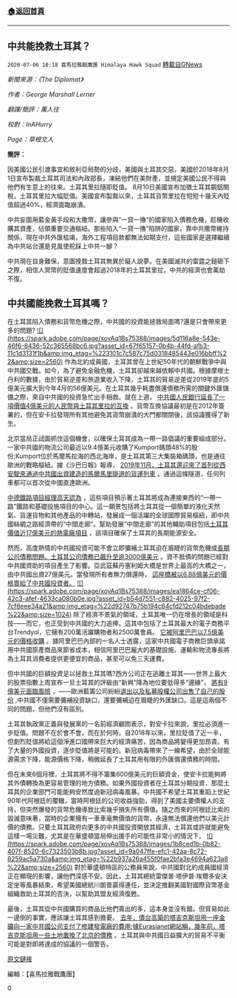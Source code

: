 ###  [:house:返回首頁](https://github.com/ourhimalayas/txt)
---

## 中共能挽救土耳其？
`2020-07-06 10:18 喜馬拉雅戰鷹團 Himalaya Hawk Squad` [轉載自GNews](https://gnews.org/zh-hant/255667/)

*新聞來源：《The Diplomat》*

*作者：George Marshall Lerner*

*翻譯/簡評：萬人往*

*校對：InAHurry*

*Page：草根文人*

**簡評：**

因美國公民引渡事宜和敘利亞局勢的分歧，美國與土耳其交惡，美國於2018年8月1日宣布製裁土耳其司法和內政部長，凍結他們在美財產，並規定美國公民不得與他們有生意上的往來。土耳其里拉隨即貶值。 8月10日美國宣布加徵土耳其鋼鋁關稅，土耳其里拉大幅貶值。美國宣布製裁以來，土耳其貨幣里拉在短短十幾天內貶值超過40%，經濟面臨崩潰。

中共妄圖用藍金黃手段和大撒幣，讓參與“一貸一擼”的國家陷入債務危機，趁機收購其資產，佔領重要交通樞紐。那些陷入“一貸一擼”陷阱的國家，靠中共撒幣維持關係，現在中共外匯枯竭，海外工程項目款都無法如期支付，這些國家是選擇繼續為中共站台還是見風使舵踩上中共一腳？

中共現在自身難保，意圖挽救土耳其無異於癡人說夢。在美國滅共的雷霆之鎚砸下之際，相信人冥幣的貶值速度會超過2018年的土耳其里拉，中共的經濟也會萬劫不復。



##  **中共國能挽救土耳其嗎？** 



在土耳其陷入債務和貨幣危機之際，中共國的投資能拯救局面嗎?還是只會帶來更多的問題?
 [!\[\](https://spark.adobe.com/page/xovAq1Bs75388/images/5d116a8e-543e-46f6-8436-52c365568bc6.jpg?asset_id=67f65157-0b4b-44fd-afb3-11c1d3131f1b&amp;img_etag=%223101c7c587c75d0318485443e016bbff%22&amp;size=2560)](https://spark.adobe.com/page/xovAq1Bs75388/images/5d116a8e-543e-46f6-8436-52c365568bc6.jpg?asset_id=67f65157-0b4b-44fd-afb3-11c1d3131f1b&amp;img_etag=%223101c7c587c75d0318485443e016bbff%22&amp;size=1024) 
作為北約成員國，土耳其曾在上世紀50年代的朝鮮戰爭中與中共國交戰。如今，為了避免金融危機，土耳其卻越來越依賴中共國。根據摩根士丹利的數據，由於貿易逆差和旅遊業收入下降，土耳其的貿易逆差從2019年底的5億美元擴大到今年4月的56億美元。在土耳其幾乎耗盡償還債務所需的關鍵外匯儲備之際，來自中共國的投資急忙出手相救。就在上週， [中共國人民銀行延長了一項價值4億美元的人民幣與土耳其里拉的互換](https://www.globaltimes.cn/content/1192282.shtml) 。貨幣互換協議最初是在2012年簽署的，但在安卡拉發現所有其他避免其貨幣崩潰的大門都關閉後，該協議獲得了新生。

北京當局正試圖抓住這個機會，以確保土耳其成為一帶一路倡議的重要組成部分。一家中共國的物流公司最近以9.4億美元收購了Kumport碼頭48%的股份;Kumport位於馬爾馬拉海的西北海岸，是土耳其第三大集裝箱碼頭，也是通往歐洲的戰略樞紐。據《沙巴日報》報導， [2019年11月，土耳其還迎來了首列從西安駛來通過中共國出資建造的馬爾馬里隧道的貨運列車](https://www.dailysabah.com/business/2019/11/06/first-train-from-china-to-europe-makes-silk-railway-dream-come-true-in-turkey) 。通過這條隧道，任何列車都可以首次從中國直達歐洲。

[中德鐵路項目經理高天認為](http://mag.turkishplastics.net/en/number-04/one-belt-one-road/) ，這些項目預示著土耳其將成為連接東西的“一帶一路”鐵路和基礎設施項目的中心。這一願景包括將土耳其從一個簡單的液化天然氣、貨運貨物和其他產品的中轉站，發展成一個活躍的全球國際貿易樞紐，即中共國絲綢之路經濟帶的“中間走廊”。幫助發展“中間走廊”的其他輔助項目包括[土耳其價值近17億美元的熱電廠項目](https://www.imtilak.net/en/articles/chinese-investments-in-turkey) ，該項目確保了土耳其的長期能源安全。

然而，高度熱情的中共國投資可能不會立即彌補土耳其迫在眉睫的貨幣危機或[長期公司債務問題。土耳其公司債務已飆升至逾3000億美元](https://www.meforum.org/61115/pearson-on-the-imperial-ambitions-of-erdogans-turkey) 。資不抵債的問題已經對中共國資助的項目產生了影響。亞武茲蘇丹塞利姆大橋是世界上最高的大橋之一，由中共國出資27億美元。當發現所有者無力償還時， [這座橋被以6.88億美元的價格賣給了中共國投資者。](https://ahvalnews.com/yavuz-sultan-selim-bridge/chinese-investors-buy-majority-stakes-turkeys-bridge-highway)
 [!\[\](https://spark.adobe.com/page/xovAq1Bs75388/images/ea1864ce-cf06-42c3-afef-4633ca080b0e.jpg?asset_id=b54d7551-c882-4025-97f2-7cf8eee34a21&amp;img_etag=%22d92747b75b194c64cfd212c04bdebade%22&amp;size=1024)](https://spark.adobe.com/page/xovAq1Bs75388/images/ea1864ce-cf06-42c3-afef-4633ca080b0e.jpg?asset_id=b54d7551-c882-4025-97f2-7cf8eee34a21&amp;img_etag=%22d92747b75b194c64cfd212c04bdebade%22&amp;size=1024) 
除了經濟不景氣的領域，土耳其唯一仍在增長的領域是科技——而它，也正受到中共國的大力追捧。這其中包括了土耳其最大的電子商務平台Trendyol，它擁有200萬活躍購物者和2500萬會員。 [它被阿里巴巴以7.5億美元的價格收購](https://kr-asia.com/alibaba-invests-750m-in-turkeys-trendyol-to-compete-against-amazon) 。據阿里巴巴內部的一名人士透露，這家中共國電子商務巨頭承諾用中共國原產商品來節省成本，相信阿里巴巴龐大的基礎設施、運輸和物流專長將為土耳其消費者提供更便宜的商品，甚至可以免三天運費。

但中共國的巨額投資足以拯救土耳其嗎?西方公司正在逃離土耳其——世界上最大的股票指數上周宣布一旦土耳其的評級由“新興”降為地位要低得多“邊緣”， [將有9億美元面臨風險](https://www.paraanaliz.com/intelligence/foreing-companies-leaving-turkey-droves/) ，——歐洲藍籌公司紛紛[退出以及私募股權公司出售了自己的股份](https://www.nasdaq.com/articles/analysis-embarrassing-potential-ouster-from-msci-index-could-bruise-turkish-markets-2020) ,中共國不僅需要彌補投資缺口，還要彌補迫在眉睫的外匯缺口。這是這兩個不同的問題，但他們沒有區別。

土耳其執政黨正義與發展黨的一名前經濟顧問表示，對安卡拉來說，里拉必須進一步貶值。問題不在於會不會，而在於何時。自2018年以來，里拉貶值了近一半，但劇烈貶值將給這個淨進口國帶來巨大的經濟痛苦，因為商品將變得更加昂貴。有了大量的外國投資，逐步貶值將是可能的。新冠病毒帶來了一線希望，由於全球能源需求下降，能源價格下降，稍微延長了土耳其用有限的外匯償還債務的時間。

但在未來6個月裡，土耳其將不得不籌集600億美元的巨額資金，使安卡拉能夠將其外債轉換為更容易管理的地方債務。如果外國投資者在土耳其分期投資，那麼土耳其的企業部門可能能夠安然度過新冠病毒風暴。中共國不希望土耳其重蹈上世紀90年代阿根廷的覆轍，當時阿根廷的公司收益強勁，得到了美國主要債權人的支持，但突然爆發的貨幣危機導致比索幾乎損失所有價值。隨之而來的阿根廷比索的毀滅意味著，當時的企業擁有一車車毫無價值的貨幣，永遠無法償還他們以美元計價的債務。只要土耳其政府向更多的中共國投資開放其經濟，土耳其或許就能避免這樣一場災難，尤其是在華盛頓當局伸出援手的可能性非常小的情況下。
 [!\[\](https://spark.adobe.com/page/xovAq1Bs75388/images/1b8ced1b-0b82-407f-8520-6c7323503b8b.jpg?asset_id=9a047ffe-efc1-42aa-8c72-8259ac5a730a&amp;img_etag=%22b937a26a455f0fae2bfa3e4694a623a8%22&amp;size=2560)](https://spark.adobe.com/page/xovAq1Bs75388/images/1b8ced1b-0b82-407f-8520-6c7323503b8b.jpg?asset_id=9a047ffe-efc1-42aa-8c72-8259ac5a730a&amp;img_etag=%22b937a26a455f0fae2bfa3e4694a623a8%22&amp;size=1024) 
對於華盛頓特區的公務員來說，中共國對北約成員國經濟正在顯現的影響，讓他們深感不安。因此，土耳其總統雷傑普·塔伊普·埃爾多安決定坐等風暴結束，希望美國總統川朗普贏得連任，並決定推翻美國對國際貨幣基金組織救助土耳其的否決，以幫助其盟友經濟復甦。

最後，土耳其從中共國購買的商品比他們賣出的多，這本身並沒有錯。但貿易如此一邊倒的事實，應該讓土耳其感到擔憂。 [去年，債台高築的塔吉克斯坦用一座金礦向一家中共國公司支付了修建發電廠的費用;據Eurasianet網站稱，幾年前，塔吉克斯坦用一些土地置換了北京的債務](https://eurasianet.org/tajikistan-chinese-company-gets-gold-mine-in-return-for-power-plant) 。土耳其與中共國日益擴大的貿易不平衡可能是對即將達成的協議的一個警告。

[原文鏈接](https://thediplomat.com/2020/07/china-to-the-rescue-in-turkey/)

編輯：【喜馬拉雅戰鷹團】
 
0
